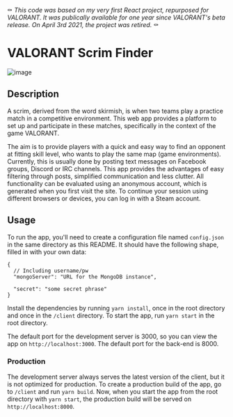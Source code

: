 ⚰️ *This code was based on my very first React project, repurposed for VALORANT. It was publically available for one year since VALORANT's beta release. On April 3rd 2021, the project was retired.* ⚰️

# VALORANT Scrim Finder

![image](https://user-images.githubusercontent.com/12124298/113477741-5524c880-9484-11eb-9148-30046c0d4ca7.png)


## Description

A scrim, derived from the word skirmish, is when two teams play a practice match in a competitive environment. This web app provides a platform to set up and participate in these matches, specifically in the context of the game VALORANT.

The aim is to provide players with a quick and easy way to find an opponent at fitting skill level, who wants to play the same map (game environments). Currently, this is usually done by posting text messages on Facebook groups, Discord or IRC channels. This app provides the advantages of easy filtering through posts, simplified communication and less clutter.
All functionality can be evaluated using an anonymous account, which is generated when you first visit the site. To continue your session using different browsers or devices, you can log in with a Steam account.

## Usage

To run the app, you'll need to create a configuration file named `config.json` in the same directory as this README. It should have the following shape, filled in with your own data:

```
{
  // Including username/pw
  "mongoServer": "URL for the MongoDB instance",

  "secret": "some secret phrase"
}
```

Install the dependencies by running `yarn install`, once in the root directory and once in the `/client` directory. To start the app, run `yarn start` in the root directory.

The default port for the development server is 3000, so you can view the app on `http://localhost:3000`. The default port for the back-end is 8000.

### Production

The development server always serves the latest version of the client, but it is not optimized for production. To create a production build of the app, go to `/client` and run `yarn build`. Now, when you start the app from the root directory with `yarn start`, the production build will be served on `http://localhost:8000`.
